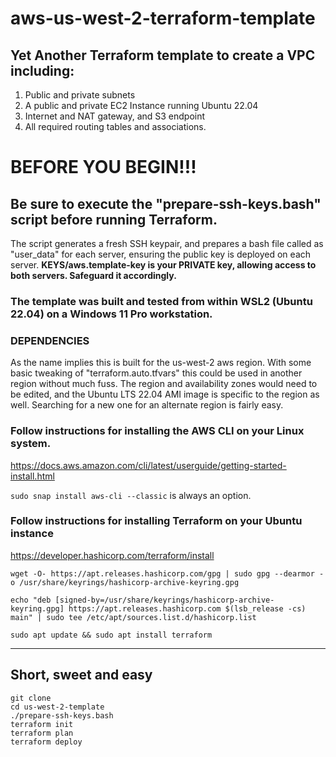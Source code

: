 # aws-us-west-2-terraform-template
## Yet Another Terraform template to create a VPC including:

1. Public and private subnets
2. A public and private EC2 Instance running Ubuntu 22.04
3. Internet and NAT gateway, and S3 endpoint
4. All required routing tables and associations.

# BEFORE YOU BEGIN!!!
## Be sure to execute the "prepare-ssh-keys.bash" script before running Terraform.
The script generates a fresh SSH keypair, and prepares a bash file called as "user_data" for each server, ensuring the public key is deployed on each server. <b>KEYS/aws.template-key is your PRIVATE key, allowing access to both servers.  Safeguard it accordingly.</b>

### The template was built and tested from within WSL2 (Ubuntu 22.04) on a Windows 11 Pro workstation.

### DEPENDENCIES
As the name implies this is built for the us-west-2 aws region.  With some basic tweaking of "terraform.auto.tfvars" this could be used in another region without much fuss.  The region and availability zones would need to be edited, and the Ubuntu LTS 22.04 AMI image is specific to the region as well.  Searching for a new one for an alternate region is fairly easy.

### Follow instructions for installing the AWS CLI on your Linux system.
https://docs.aws.amazon.com/cli/latest/userguide/getting-started-install.html

`sudo snap install aws-cli --classic` is always an option.

### Follow instructions for installing Terraform on your Ubuntu instance
https://developer.hashicorp.com/terraform/install

`wget -O- https://apt.releases.hashicorp.com/gpg | sudo gpg --dearmor -o /usr/share/keyrings/hashicorp-archive-keyring.gpg`

`echo "deb [signed-by=/usr/share/keyrings/hashicorp-archive-keyring.gpg] https://apt.releases.hashicorp.com $(lsb_release -cs) main" | sudo tee /etc/apt/sources.list.d/hashicorp.list`

`sudo apt update && sudo apt install terraform`

<hr>

## Short, sweet and easy

`git clone` <br>
`cd us-west-2-template` <br>
`./prepare-ssh-keys.bash` <br>
`terraform init` <br>
`terraform plan` <br>
`terraform deploy` <br>